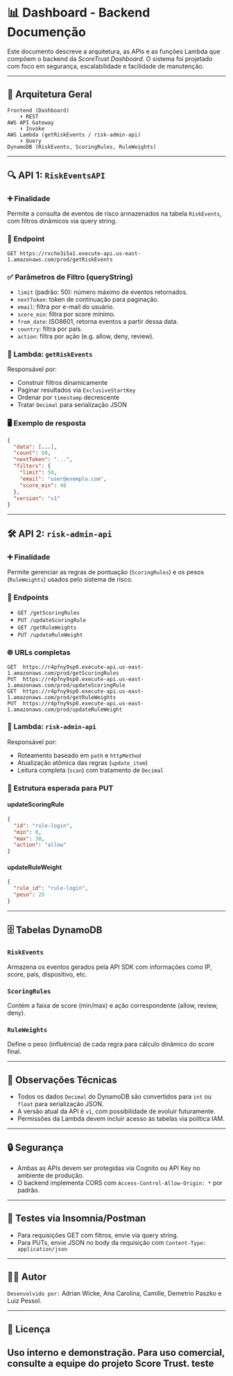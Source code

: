 # 📊 Dashboard - Backend Documenção

Este documento descreve a arquitetura, as APIs e as funções Lambda que compõem o backend da *ScoreTrust Dashboard*. O sistema foi projetado com foco em segurança, escalabilidade e facilidade de manutenção.

---

## 📐 Arquitetura Geral

```
Frontend (Dashboard)
    ⬇️ REST
AWS API Gateway
    ⬇️ Invoke
AWS Lambda (getRiskEvents / risk-admin-api)
    ⬇️ Query
DynamoDB (RiskEvents, ScoringRules, RuleWeights)
```

---

## 🔍 API 1: `RiskEventsAPI`
### ➕ Finalidade
Permite a consulta de eventos de risco armazenados na tabela `RiskEvents`, com filtros dinâmicos via query string.

### 📌 Endpoint
```
GET https://rxche3i5a1.execute-api.us-east-1.amazonaws.com/prod/getRiskEvents
```

### ✅ Parâmetros de Filtro (queryString)
- `limit` (padrão: 50): número máximo de eventos retornados.
- `nextToken`: token de continuação para paginação.
- `email`: filtra por e-mail do usuário.
- `score_min`: filtra por score mínimo.
- `from_date`: ISO8601, retorna eventos a partir dessa data.
- `country`: filtra por país.
- `action`: filtra por ação (e.g. allow, deny, review).

### 🧠 Lambda: `getRiskEvents`
Responsável por:
- Construir filtros dinamicamente
- Paginar resultados via `ExclusiveStartKey`
- Ordenar por `timestamp` decrescente
- Tratar `Decimal` para serialização JSON

### 🖥️ Exemplo de resposta
```json
{
  "data": [...],
  "count": 50,
  "nextToken": "...",
  "filters": {
    "limit": 50,
    "email": "user@exemplo.com",
    "score_min": 40
  },
  "version": "v1"
}
```

---

## 🛠️ API 2: `risk-admin-api`
### ➕ Finalidade
Permite gerenciar as regras de pontuação (`ScoringRules`) e os pesos (`RuleWeights`) usados pelo sistema de risco.

### 📌 Endpoints
- `GET /getScoringRules`
- `PUT /updateScoringRule`
- `GET /getRuleWeights`
- `PUT /updateRuleWeight`

### 🌐 URLs completas
```
GET  https://r4pfny9sp0.execute-api.us-east-1.amazonaws.com/prod/getScoringRules
PUT  https://r4pfny9sp0.execute-api.us-east-1.amazonaws.com/prod/updateScoringRule
GET  https://r4pfny9sp0.execute-api.us-east-1.amazonaws.com/prod/getRuleWeights
PUT  https://r4pfny9sp0.execute-api.us-east-1.amazonaws.com/prod/updateRuleWeight
```

### 🧠 Lambda: `risk-admin-api`
Responsável por:
- Roteamento baseado em `path` e `httpMethod`
- Atualização atômica das regras (`update_item`)
- Leitura completa (`scan`) com tratamento de `Decimal`

### 📝 Estrutura esperada para PUT
#### updateScoringRule
```json
{
  "id": "rule-login",
  "min": 0,
  "max": 30,
  "action": "allow"
}
```
#### updateRuleWeight
```json
{
  "rule_id": "rule-login",
  "peso": 25
}
```

---

## 🗄️ Tabelas DynamoDB
### `RiskEvents`
Armazena os eventos gerados pela API SDK com informações como IP, score, país, dispositivo, etc.

### `ScoringRules`
Contém a faixa de score (min/max) e ação correspondente (allow, review, deny).

### `RuleWeights`
Define o peso (influência) de cada regra para cálculo dinâmico do score final.

---

## 🚀 Observações Técnicas
- Todos os dados `Decimal` do DynamoDB são convertidos para `int` ou `float` para serialização JSON.
- A versão atual da API é `v1`, com possibilidade de evoluir futuramente.
- Permissões da Lambda devem incluir acesso às tabelas via política IAM.

---

## 🔒 Segurança
- Ambas as APIs devem ser protegidas via Cognito ou API Key no ambiente de produção.
- O backend implementa CORS com `Access-Control-Allow-Origin: *` por padrão.

---

## 🧪 Testes via Insomnia/Postman
- Para requisições GET com filtros, envie via query string.
- Para PUTs, envie JSON no body da requisição com `Content-Type: application/json`

---

## 👨‍💻 Autor
`Desenvolvido por:` Adrian Wicke, Ana Carolina, Camille, Demetrio Paszko e Luiz Pessol.

---

## 📄 Licença

Uso interno e demonstração. Para uso comercial, consulte a equipe do projeto Score Trust.
teste
--- 
